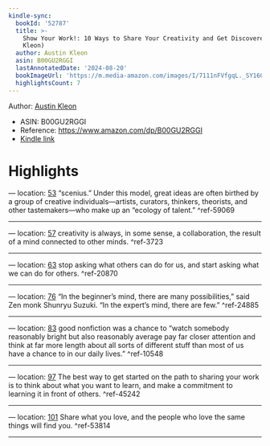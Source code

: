 ```yaml
---
kindle-sync:
  bookId: '52787'
  title: >-
    Show Your Work!: 10 Ways to Share Your Creativity and Get Discovered (Austin
    Kleon)
  author: Austin Kleon
  asin: B00GU2RGGI
  lastAnnotatedDate: '2024-08-20'
  bookImageUrl: 'https://m.media-amazon.com/images/I/7111nFVfgqL._SY160.jpg'
  highlightsCount: 7
---
```

Author: [Austin Kleon](https://www.amazon.comundefined)
* ASIN: B00GU2RGGI
* Reference: https://www.amazon.com/dp/B00GU2RGGI
* [Kindle link](kindle://book?action=open&asin=B00GU2RGGI)

# Highlights

— location: [53](kindle://book?action=open&asin=B00GU2RGGI&location=53)
“scenius.” Under this model, great ideas are often birthed by a group of creative individuals—artists, curators, thinkers, theorists, and other tastemakers—who make up an “ecology of talent.” ^ref-59069

---
— location: [57](kindle://book?action=open&asin=B00GU2RGGI&location=57)
creativity is always, in some sense, a collaboration, the result of a mind connected to other minds. ^ref-3723

---
— location: [63](kindle://book?action=open&asin=B00GU2RGGI&location=63)
stop asking what others can do for us, and start asking what we can do for others. ^ref-20870

---
— location: [76](kindle://book?action=open&asin=B00GU2RGGI&location=76)
“In the beginner’s mind, there are many possibilities,” said Zen monk Shunryu Suzuki. “In the expert’s mind, there are few.” ^ref-24885

---
— location: [83](kindle://book?action=open&asin=B00GU2RGGI&location=83)
good nonfiction was a chance to “watch somebody reasonably bright but also reasonably average pay far closer attention and think at far more length about all sorts of different stuff than most of us have a chance to in our daily lives.” ^ref-10548

---
— location: [97](kindle://book?action=open&asin=B00GU2RGGI&location=97)
The best way to get started on the path to sharing your work is to think about what you want to learn, and make a commitment to learning it in front of others. ^ref-45242

---
— location: [101](kindle://book?action=open&asin=B00GU2RGGI&location=101)
Share what you love, and the people who love the same things will find you. ^ref-53814

---
